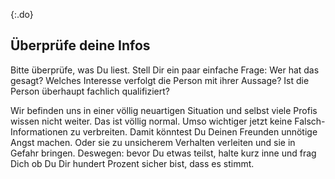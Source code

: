 {:.do}
## Überprüfe deine Infos

Bitte überprüfe, was Du liest. Stell Dir ein paar einfache Frage: Wer hat das gesagt? Welches Interesse verfolgt die Person mit ihrer Aussage? Ist die Person überhaupt fachlich qualifiziert? 

Wir befinden uns in einer völlig neuartigen Situation und selbst viele Profis wissen nicht weiter. Das ist völlig normal. Umso wichtiger jetzt keine Falsch-Informationen zu verbreiten. Damit könntest Du Deinen Freunden unnötige Angst machen. Oder sie zu unsicherem Verhalten verleiten und sie in Gefahr bringen. Deswegen: bevor Du etwas teilst, halte kurz inne und frag Dich ob Du Dir hundert Prozent sicher bist, dass es stimmt.

